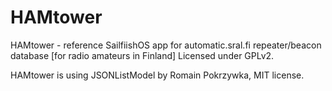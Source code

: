 # HAMtower
HAMtower - reference SailfiishOS app for automatic.sral.fi repeater/beacon database [for radio amateurs in Finland]
Licensed under GPLv2.

HAMtower is using JSONListModel by Romain Pokrzywka, MIT license.
